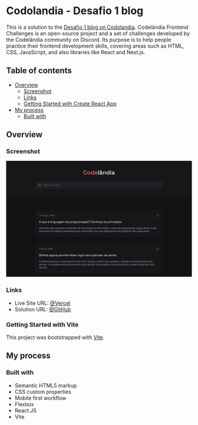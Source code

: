 # Codolandia - Desafio 1 blog

This is a solution to the [Desafio 1 blog on Codolandia](https://github.com/iuricode/desafios-frontend). Codelândia Frontend Challenges is an open-source project and a set of challenges developed by the Codelândia community on Discord. Its purpose is to help people practice their frontend development skills, covering areas such as HTML, CSS, JavaScript, and also libraries like React and Next.js.

## Table of contents

- [Overview](#overview)
  - [Screenshot](#screenshot)
  - [Links](#links)
  - [Getting Started with Create React App](#getting-started-with-create-react-app)
- [My process](#my-process)
  - [Built with](#built-with)

## Overview

### Screenshot

![screenshot](./src/assets/images/screeshot.png)

### Links

- Live Site URL: [@Vercel](https://blog-codelandia-gold.vercel.app/)
- Solution URL: [@GitHub](https://github.com/nascimentolds/blog-codelandia)

### Getting Started with Vite

This project was bootstrapped with [Vite](https://vitejs.dev/guide/).

## My process

### Built with

- Semantic HTML5 markup
- CSS custom properties
- Mobile first workflow
- Flexbox
- React.JS
- Vite
